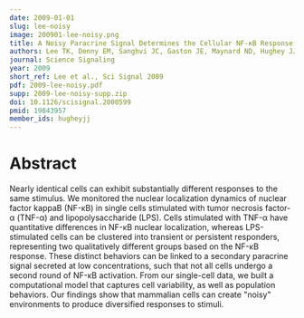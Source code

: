 ```yaml
---
date: 2009-01-01
slug: lee-noisy
image: 200901-lee-noisy.png
title: A Noisy Paracrine Signal Determines the Cellular NF-κB Response to Lipopolysaccharide
authors: Lee TK, Denny EM, Sanghvi JC, Gaston JE, Maynard ND, Hughey JJ, Covert MW
journal: Science Signaling
year: 2009
short_ref: Lee et al., Sci Signal 2009
pdf: 2009-lee-noisy.pdf
supp: 2009-lee-noisy-supp.zip
doi: 10.1126/scisignal.2000599
pmid: 19843957
member_ids: hugheyjj
---
```


# Abstract

Nearly identical cells can exhibit substantially different responses to the same stimulus. We monitored the nuclear localization dynamics of nuclear factor kappaB (NF-κB) in single cells stimulated with tumor necrosis factor-α (TNF-α) and lipopolysaccharide (LPS). Cells stimulated with TNF-α have quantitative differences in NF-κB nuclear localization, whereas LPS-stimulated cells can be clustered into transient or persistent responders, representing two qualitatively different groups based on the NF-κB response. These distinct behaviors can be linked to a secondary paracrine signal secreted at low concentrations, such that not all cells undergo a second round of NF-κB activation. From our single-cell data, we built a computational model that captures cell variability, as well as population behaviors. Our findings show that mammalian cells can create "noisy" environments to produce diversified responses to stimuli.
